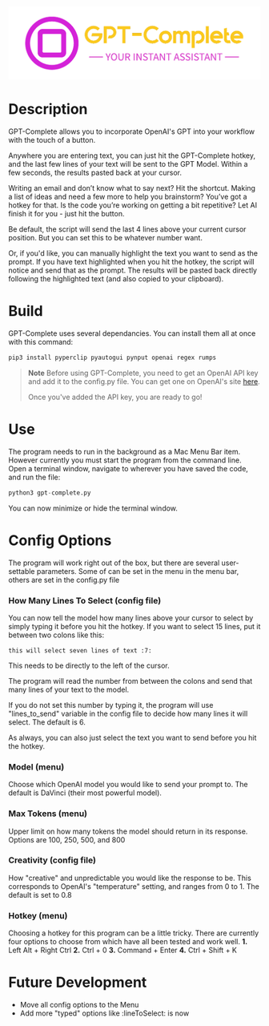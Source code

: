 ![GPT-Complete logo](photos/GPT-Complete-logo-clear-3.png)

# Description
GPT-Complete allows you to incorporate OpenAI's GPT into your workflow with the touch of a button.

Anywhere you are entering text, you can just hit the GPT-Complete hotkey, and the last few lines of your text will be sent to the GPT Model. Within a few seconds, the results pasted back at your cursor.

Writing an email and don’t know what to say next? Hit the shortcut. Making a list of ideas and need a few more to help you brainstorm? You’ve got a hotkey for that. Is the code you’re working on getting a bit repetitive? Let  AI finish it for you - just hit the button.

Be default, the script will send the last 4 lines above your current cursor position. But you can set this to be whatever number want.

Or, if you'd like, you can manually highlight the text you want to send as the prompt. If you have text highlighted when you hit the hotkey, the script will notice and send that as the prompt. The results will be pasted back directly following the highlighted text (and also copied to your clipboard).

# Build



GPT-Complete uses several dependancies. You can install them all at once with this command:

```bash
pip3 install pyperclip pyautogui pynput openai regex rumps
```
>**Note** 
>Before using GPT-Complete, you need to get an OpenAI API key and add it to the config.py file. You can get one on OpenAI's site [here](https://openai.com/blog/openai-api/).
>
>Once you've added the API key, you are ready to go!


 # Use

The program needs to run in the background as a Mac Menu Bar item. However currently you must start the program from the command line. Open a terminal window, navigate to wherever you have saved the code, and run the file:

```py
python3 gpt-complete.py
```

You can now minimize or hide the terminal window.

# Config Options
The program will work right out of the box, but there are several user-settable parameters. Some of can be set in the menu in the menu bar, others are set in the config.py file

### How Many Lines To Select (config file)
You can now tell the model how many lines above your cursor to select by simply typing it before you hit the hotkey. If you want to select 15 lines, put it between two colons like this: 
```
this will select seven lines of text :7:
```  

This needs to be directly to the left of the cursor.

The program will read the number from between the colons and send that many lines of your text to the model.

If you do not set this number by typing it, the program will use "lines_to_send" variable in the config file to decide how many lines it will select. The default is 6.

As always, you can also just select the text you want to send before you hit the hotkey.

### Model (menu)
Choose which OpenAI model you would like to send your prompt to. The default is DaVinci (their most powerful model).

### Max Tokens (menu)
Upper limit on how many tokens the model should return in its response. Options are 100, 250, 500, and 800
  
### Creativity (config file)
How "creative" and unpredictable you would like the response to be. This corresponds to OpenAI's "temperature" setting, and ranges from 0 to 1. The default is set to 0.8

### Hotkey (menu)
Choosing a hotkey for this program can be a little tricky. There are currently four options to choose from which have all been tested and work well. 
**1.** Left Alt + Right Ctrl
**2.** Ctrl + 0
**3.** Command + Enter
**4.** Ctrl + Shift + K


# Future Development

- Move all config options to the Menu
- Add more "typed" options like :lineToSelect: is now